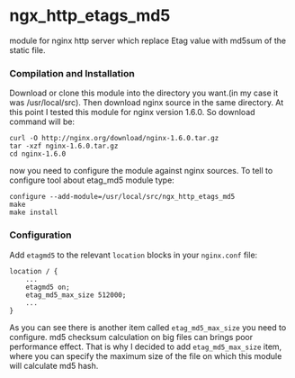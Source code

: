 ngx_http_etags_md5
===================

module for nginx http server which replace Etag value with md5sum of the static file.

### Compilation and Installation
Download or clone this module into the directory you want.(in my case it was /usr/local/src). Then download nginx source in the same directory. At this point I tested this module for nginx version 1.6.0. So download command will be:

    curl -O http://nginx.org/download/nginx-1.6.0.tar.gz
    tar -xzf nginx-1.6.0.tar.gz
    cd nginx-1.6.0
now you need to configure the module against nginx sources. To tell to configure tool about etag_md5 module type:

    configure --add-module=/usr/local/src/ngx_http_etags_md5
    make 
    make install


### Configuration
Add `etagmd5` to the relevant `location` blocks in your `nginx.conf` file:

    location / {
        ...
        etagmd5 on;
        etag_md5_max_size 512000;
        ...
    }
As you can see there is another item called `etag_md5_max_size` you need to configure. md5 checksum calculation on big files can brings poor performance effect. That is why I decided to add `etag_md5_max_size` item, where you can specify the maximum size of the file on which this module will calculate md5 hash.

